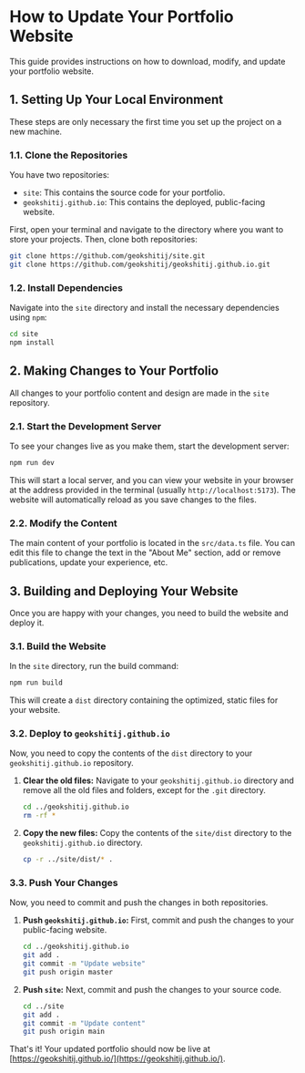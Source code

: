 # How to Update Your Portfolio Website

This guide provides instructions on how to download, modify, and update your portfolio website.

## 1. Setting Up Your Local Environment

These steps are only necessary the first time you set up the project on a new machine.

### 1.1. Clone the Repositories

You have two repositories:

*   `site`: This contains the source code for your portfolio.
*   `geokshitij.github.io`: This contains the deployed, public-facing website.

First, open your terminal and navigate to the directory where you want to store your projects. Then, clone both repositories:

```bash
git clone https://github.com/geokshitij/site.git
git clone https://github.com/geokshitij/geokshitij.github.io.git
```

### 1.2. Install Dependencies

Navigate into the `site` directory and install the necessary dependencies using `npm`:

```bash
cd site
npm install
```

## 2. Making Changes to Your Portfolio

All changes to your portfolio content and design are made in the `site` repository.

### 2.1. Start the Development Server

To see your changes live as you make them, start the development server:

```bash
npm run dev
```

This will start a local server, and you can view your website in your browser at the address provided in the terminal (usually `http://localhost:5173`). The website will automatically reload as you save changes to the files.

### 2.2. Modify the Content

The main content of your portfolio is located in the `src/data.ts` file. You can edit this file to change the text in the "About Me" section, add or remove publications, update your experience, etc.

## 3. Building and Deploying Your Website

Once you are happy with your changes, you need to build the website and deploy it.

### 3.1. Build the Website

In the `site` directory, run the build command:

```bash
npm run build
```

This will create a `dist` directory containing the optimized, static files for your website.

### 3.2. Deploy to `geokshitij.github.io`

Now, you need to copy the contents of the `dist` directory to your `geokshitij.github.io` repository.

1.  **Clear the old files:**
    Navigate to your `geokshitij.github.io` directory and remove all the old files and folders, except for the `.git` directory.

    ```bash
    cd ../geokshitij.github.io
    rm -rf *
    ```

2.  **Copy the new files:**
    Copy the contents of the `site/dist` directory to the `geokshitij.github.io` directory.

    ```bash
    cp -r ../site/dist/* .
    ```

### 3.3. Push Your Changes

Now, you need to commit and push the changes in both repositories.

1.  **Push `geokshitij.github.io`:**
    First, commit and push the changes to your public-facing website.

    ```bash
    cd ../geokshitij.github.io
    git add .
    git commit -m "Update website"
    git push origin master
    ```

2.  **Push `site`:**
    Next, commit and push the changes to your source code.

    ```bash
    cd ../site
    git add .
    git commit -m "Update content"
    git push origin main
    ```

That's it! Your updated portfolio should now be live at [https://geokshitij.github.io/](https://geokshitij.github.io/).
